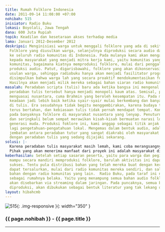 ```yaml
---
title: Rumah Folklore Indonesia
date: 2011-09-14 11:08:00 +07:00
nohibah: 515
inisiator: Radio Buku
lokasi: Boyolali, Jawa Tengah
dana: 600 Juta Rupiah
topik: Keadilan dan kesetaraan akses terhadap media
lama: Januari 2012-Desember 2012
deskripsi: Menginisiasi warga untuk menggali folklore yang ada di sekitaran mereka.
  Folklore yang diusulkan warga, selanjutnya diproduksi secara audio dan akan dipasok
  ke seluruh radio komunitas di Indonesia. Pada mulanya kami akan mengadakan pelatihan
  kepada masyarakat yang menjadi mitra kerja kami, yaitu komunitas yang punya radio
  komunitas, bagaimana kiatnya memproduksi folklore, mulai dari penggalian ide sampai
  produksi audio. Patut, digarisbawahi, folklore yang akan dikonservasi berasal dari
  usulan warga, sehingga radiobuku hanya akan menjadi fasilitator program dan dapat
  disimpulkan bahwa warga lah yang secara proaktif mendokumentasikan folklore tersebut.
  Hasilnya akan menjadi milik mereka sebagai bahan siaran radio komunitas.
masalah: Peradaban scripta (tulis) baru ada ketika bangsa ini mengenal tulisan. Sayangnya,
  peradaban tulis tersebut hanya menjadi monopoli kaum atas. Semisal, pada masa Hindu
  menguasai nusantara, cuma Brahmin yang beroleh kesempatan itu. Pada masa Islam,
  keadaan jadi lebih baik ketika syair-syair mulai berkembang dan banyak yang telah
  di tulis. Era sesudahnya tidak begitu menggembirakan, karena budaya tutur masih
  terus bertahan, dan kebiasaan tulis tidak pernah mendapat tempat. Kondisi ini berujung
  pada banyaknya folklore di masyarakat nusantara yang lenyap. Penuturnya sudah tiada
  dan seringkali belum sempat merawikan kisah-kisah bermuatan narasi lokal tadi kepada
  generasi muda. Produksi foklore ini, kami anggap sebagai titik anjak untuk menggali
  lagi pengetahuan-pengatahuan lokal. Mengemas dalam bentuk audio, adalah sebagai
  jembatan antara peradaban tutur yang sangat diakrabi oleh masyarakat nusantara,
  dengan peradaban tulis yang sedang dijajaki sekarang.
solusi: |-
  Karena peradaban tulis masyarakat masih lemah, kami coba merangsangnya dengan cerita, yang dituturkan oleh orang-per orang. Tapi juga tidak mudah mengajak agar mau dan bisa bercerita secara baik dan menyenangkan. Oleh karenanya, sebelum proses pembuatan folklore, kami akan mengadakan pelatihan-pelatihan guna memantapkan kemampuan warga membuat folklore. Bahan audio yang telah dihasilkan itu nantinya akan kembali lagi kepada masyarakat pembuatnya. Barulah setelah mereka berhasil membuat bahan audio, perlahan akan disalin dalam bentuk tulisan.
  Pihak yang akan menerima manfaat dari proyek ini adalah masyarakat di Kabupaten Indragiri Hilir (Pulau Kijang), Kabupaten Bengkalis (Pulau Rupat), dan Kabupaten Kampar (Tapung) Riau
keberhasilan: Setelah setiap sasaran peserta, yaitu para warga dan pegiat radio komunitas
  mampu secara mandiri memproduksi folklore, barulah aktivitas ini dapat dibilang
  sukses. Tentu pula distribusi bahan yang telah mereka buat dengan kerja keras itu,
  dapat tersalurkan, mulai dari radio komunitas mereka sendiri, dan saling berbagi
  bahan dengan radio komunitas yang lain.  Radio Buku, pada taraf ini nantinya hanya
  sebagai rumahnya belaka. Yaitu yang menampung semua bahan audio folklore, yang kemudian
  akan disebarkan via streaming dalam jaringan. Pada puncaknya, semua bahan yang telah
  diproduksi, akan dibukukan sebagai bentuk literatur yang tak lekang oleh zaman.
layout: hibahcmb
---
```


![515](/static/img/hibahcmb/515.png){: .img-responsive }{: width="350" }

### {{ page.nohibah }} - {{ page.title }}

---
